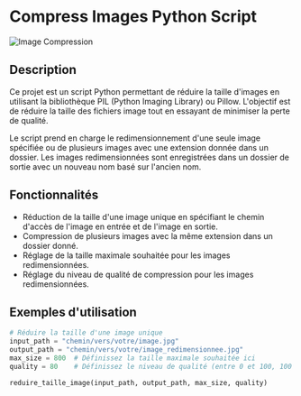# Compress Images Python Script

![Image Compression](https://example.com/image_compression.png)

## Description
Ce projet est un script Python permettant de réduire la taille d'images en utilisant la bibliothèque PIL (Python Imaging Library) ou Pillow. L'objectif est de réduire la taille des fichiers image tout en essayant de minimiser la perte de qualité.

Le script prend en charge le redimensionnement d'une seule image spécifiée ou de plusieurs images avec une extension donnée dans un dossier. Les images redimensionnées sont enregistrées dans un dossier de sortie avec un nouveau nom basé sur l'ancien nom.

## Fonctionnalités
- Réduction de la taille d'une image unique en spécifiant le chemin d'accès de l'image en entrée et de l'image en sortie.
- Compression de plusieurs images avec la même extension dans un dossier donné.
- Réglage de la taille maximale souhaitée pour les images redimensionnées.
- Réglage du niveau de qualité de compression pour les images redimensionnées.

## Exemples d'utilisation
```python
# Réduire la taille d'une image unique
input_path = "chemin/vers/votre/image.jpg"
output_path = "chemin/vers/votre/image_redimensionnee.jpg"
max_size = 800  # Définissez la taille maximale souhaitée ici
quality = 80    # Définissez le niveau de qualité (entre 0 et 100, 100 étant la meilleure qualité)

reduire_taille_image(input_path, output_path, max_size, quality)
